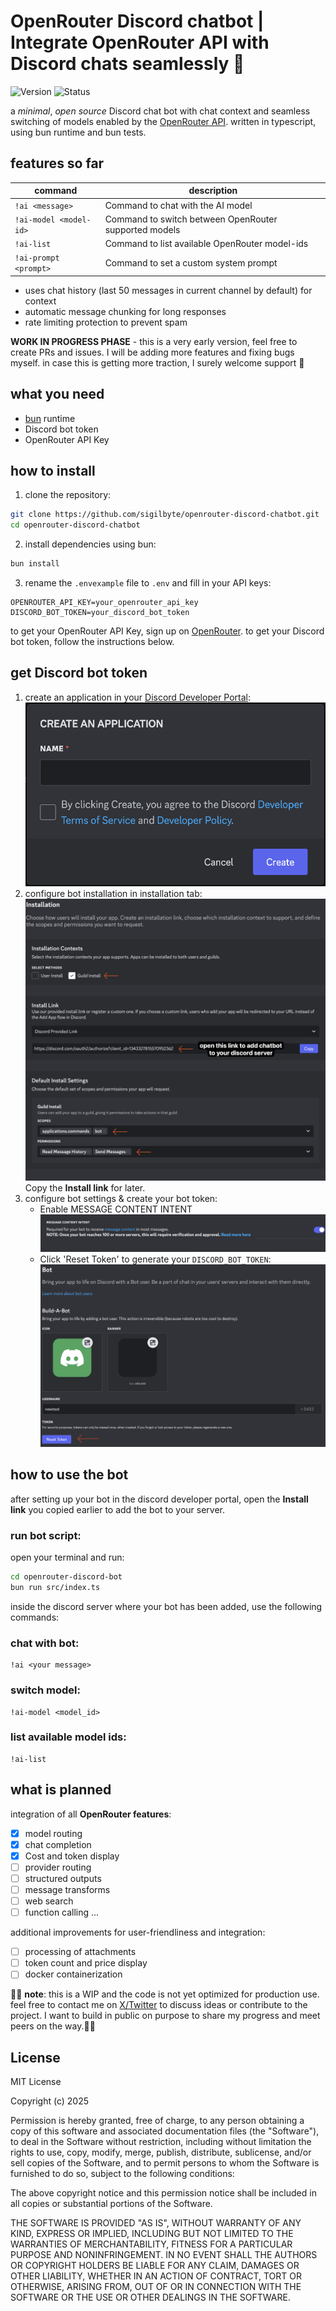 # OpenRouter Discord chatbot | Integrate OpenRouter API with Discord chats seamlessly 🤖
![Version](https://img.shields.io/badge/version-v0.0.1--alpha-blue)
![Status](https://img.shields.io/badge/status-prerelease-yellow)


a *minimal*, *open source* Discord chat bot with chat context and seamless switching of models enabled by the [OpenRouter API](https://openrouter.ai/). written in typescript, using bun runtime and bun tests. 

## features so far

| command              | description                                        |
|----------------------|----------------------------------------------------|
| `!ai <message>`      | Command to chat with the AI model                  |
| `!ai-model <model-id>` | Command to switch between OpenRouter supported models |
| `!ai-list`    | Command to list available OpenRouter model-ids    |
| `!ai-prompt <prompt>` | Command to set a custom system prompt  |

- uses chat history (last 50 messages in current channel by default) for context
- automatic message chunking for long responses
- rate limiting protection to prevent spam

**WORK IN PROGRESS PHASE** - this is a very early version, feel free to create PRs and issues. I will be adding more features and fixing bugs myself. in case this is getting more traction, I surely welcome support 🤗

## what you need

- [bun](https://bun.sh) runtime
- Discord bot token
- OpenRouter API Key

## how to install

1. clone the repository:
```bash
git clone https://github.com/sigilbyte/openrouter-discord-chatbot.git
cd openrouter-discord-chatbot
```

2. install dependencies using bun:
```bash
bun install
```

3. rename the `.envexample` file to `.env` and fill in your API keys:
```env
OPENROUTER_API_KEY=your_openrouter_api_key
DISCORD_BOT_TOKEN=your_discord_bot_token
```
to get your OpenRouter API Key, sign up on [OpenRouter](https://openrouter.ai).
to get your Discord bot token, follow the instructions below.

## get Discord bot token
1. create an application in your [Discord Developer Portal](https://discord.com/developers/applications):
![create app](assets/images/image.png)
2. configure bot installation in installation tab:
![bot installation](assets/images/image-1.png)
Copy the **Install link** for later.
3. configure bot settings & create your bot token:
    - Enable MESSAGE CONTENT INTENT    
![bot settings](assets/images/image-2.png)
    - Click 'Reset Token' to generate your `DISCORD_BOT_TOKEN`:
    ![bot token](assets/images/image-3.png)

## how to use the bot
after setting up your bot in the discord developer portal, open the **Install link** you copied earlier to add the bot to your server.
### run bot script:
open your terminal and run:
```bash
cd openrouter-discord-bot
bun run src/index.ts
```

inside the discord server where your bot has been added, use the following commands:
### chat with bot:
```
!ai <your message>
```
### switch model:
```
!ai-model <model_id>
```
### list available model ids:
```
!ai-list
```


## what is planned
integration of all **OpenRouter features**:
- [x] model routing
- [x] chat completion
- [x] Cost and token display
- [ ] provider routing
- [ ] structured outputs
- [ ] message transforms
- [ ] web search
- [ ] function calling
...

additional improvements for user-friendliness and integration:
- [ ] processing of attachments
- [ ] token count and price display
- [ ] docker containerization

🚨🚨 **note**: this is a WIP and the code is not yet optimized for production use. feel free to contact me on [X/Twitter](https://x.com/sigilbyte) to discuss ideas or contribute to the project. 
I want to build in public on purpose to share my progress and meet peers on the way.🚨🚨

## License

MIT License

Copyright (c) 2025

Permission is hereby granted, free of charge, to any person obtaining a copy
of this software and associated documentation files (the "Software"), to deal
in the Software without restriction, including without limitation the rights
to use, copy, modify, merge, publish, distribute, sublicense, and/or sell
copies of the Software, and to permit persons to whom the Software is
furnished to do so, subject to the following conditions:

The above copyright notice and this permission notice shall be included in all
copies or substantial portions of the Software.

THE SOFTWARE IS PROVIDED "AS IS", WITHOUT WARRANTY OF ANY KIND, EXPRESS OR
IMPLIED, INCLUDING BUT NOT LIMITED TO THE WARRANTIES OF MERCHANTABILITY,
FITNESS FOR A PARTICULAR PURPOSE AND NONINFRINGEMENT. IN NO EVENT SHALL THE
AUTHORS OR COPYRIGHT HOLDERS BE LIABLE FOR ANY CLAIM, DAMAGES OR OTHER
LIABILITY, WHETHER IN AN ACTION OF CONTRACT, TORT OR OTHERWISE, ARISING FROM,
OUT OF OR IN CONNECTION WITH THE SOFTWARE OR THE USE OR OTHER DEALINGS IN THE
SOFTWARE.
